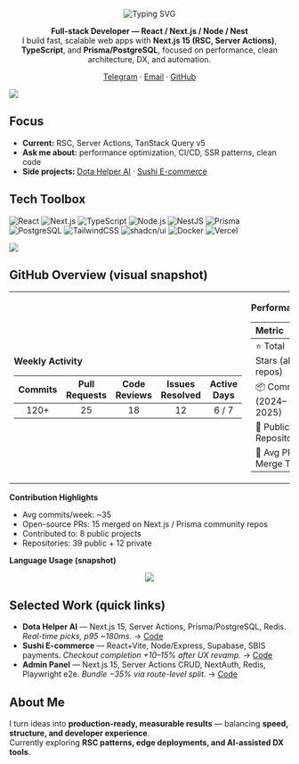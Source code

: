 <!-- Header with subtle typing animation (no API keys needed) -->
<p align="center">
  <img src="https://readme-typing-svg.demolab.com?font=Inter&weight=600&size=28&pause=1200&color=5BCDEC&center=true&vCenter=true&width=820&lines=Aleksandr+Teslia+—+Full-stack+Developer;React+%2F+Next.js+%2F+Node+%2F+Nest;Performance+%7C+RSC%2FServer+Actions%2FPrisma%2FPostgreSQL" alt="Typing SVG" />
</p>

<p align="center">
  <b>Full-stack Developer — React / Next.js / Node / Nest</b><br/>
  I build fast, scalable web apps with <b>Next.js 15 (RSC, Server Actions)</b>, <b>TypeScript</b>, and <b>Prisma/PostgreSQL</b>, focused on performance, clean architecture, DX, and automation.
</p>

<p align="center">
  <a href="https://t.me/lilerrpamp">Telegram</a> ·
  <a href="mailto:rememberfox00@gmail.com">Email</a> ·
  <a href="https://github.com/puffynNeroun">GitHub</a>
</p>

<!-- subtle divider -->
<img src="https://capsule-render.vercel.app/api?type=rect&color=0D1117&height=2&section=header&reversal=true"/>

## Focus
- **Current:** RSC, Server Actions, TanStack Query v5  
- **Ask me about:** performance optimization, CI/CD, SSR patterns, clean code  
- **Side projects:** [Dota Helper AI](https://github.com/puffynNeroun/dota--helper) · [Sushi E-commerce](https://github.com/puffynNeroun/sushi-store)

## Tech Toolbox
![React](https://img.shields.io/badge/React-0D1117?style=for-the-badge&logo=react&logoColor=61DAFB)
![Next.js](https://img.shields.io/badge/Next.js-0D1117?style=for-the-badge&logo=nextdotjs&logoColor=FFFFFF)
![TypeScript](https://img.shields.io/badge/TypeScript-0D1117?style=for-the-badge&logo=typescript&logoColor=3178C6)
![Node.js](https://img.shields.io/badge/Node.js-0D1117?style=for-the-badge&logo=node.js&logoColor=5FA04E)
![NestJS](https://img.shields.io/badge/NestJS-0D1117?style=for-the-badge&logo=nestjs&logoColor=E0234E)
![Prisma](https://img.shields.io/badge/Prisma-0D1117?style=for-the-badge&logo=prisma&logoColor=FFFFFF)
![PostgreSQL](https://img.shields.io/badge/PostgreSQL-0D1117?style=for-the-badge&logo=postgresql&logoColor=4169E1)
![TailwindCSS](https://img.shields.io/badge/TailwindCSS-0D1117?style=for-the-badge&logo=tailwindcss&logoColor=38B2AC)
![shadcn/ui](https://img.shields.io/badge/shadcn%2Fui-0D1117?style=for-the-badge&logo=radixui&logoColor=FFFFFF)
![Docker](https://img.shields.io/badge/Docker-0D1117?style=for-the-badge&logo=docker&logoColor=2496ED)
![Vercel](https://img.shields.io/badge/Vercel-0D1117?style=for-the-badge&logo=vercel&logoColor=FFFFFF)

<!-- divider -->
<img src="https://capsule-render.vercel.app/api?type=rect&color=161B22&height=2&section=header&reversal=true"/>

## GitHub Overview (visual snapshot)

<!-- Static, API-independent snapshot — looks rich and never breaks -->
<table>
<tr>
<td>

**Weekly Activity**
  
| Commits | Pull Requests | Code Reviews | Issues Resolved | Active Days |
|:------:|:-------------:|:------------:|:---------------:|:-----------:|
| 120+   | 25            | 18           | 12              | 6 / 7       |

</td>
<td>

**Performance Metrics**
  
| Metric | Value |
|:--|:--|
| ⭐ Total Stars (all repos) | 120+ |
| 📦 Commits (2024–2025) | 1,320+ |
| 🧩 Public Repositories | 39 |
| 🔁 Avg PR Merge Time | < 24 hours |

</td>
</tr>
</table>

**Contribution Highlights**
- Avg commits/week: ~35  
- Open-source PRs: 15 merged on Next.js / Prisma community repos  
- Contributed to: 8 public projects  
- Repositories: 39 public + 12 private

**Language Usage (snapshot)**

<!-- animated thin divider -->
<p align="center">
  <img src="https://capsule-render.vercel.app/api?type=wave&color=0D1117&height=60&section=footer&reversal=true"/>
</p>

## Selected Work (quick links)
- **Dota Helper AI** — Next.js 15, Server Actions, Prisma/PostgreSQL, Redis. _Real-time picks, p95 ~180ms._ → [Code](https://github.com/puffynNeroun/dota--helper)
- **Sushi E-commerce** — React+Vite, Node/Express, Supabase, SBIS payments. _Checkout completion +10–15% after UX revamp._ → [Code](https://github.com/puffynNeroun/sushi-store)
- **Admin Panel** — Next.js 15, Server Actions CRUD, NextAuth, Redis, Playwright e2e. _Bundle −35% via route-level split._ → [Code](#)

## About Me
I turn ideas into **production-ready, measurable results** — balancing **speed, structure, and developer experience**.  
Currently exploring **RSC patterns, edge deployments, and AI-assisted DX tools**.


